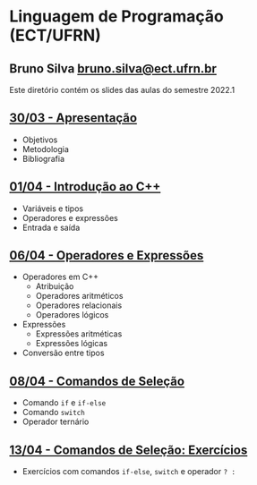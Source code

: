 # Linguagem de Programação (ECT/UFRN)

## Bruno Silva <bruno.silva@ect.ufrn.br>

Este diretório contém os slides das aulas do semestre 2022.1

## [30/03 - Apresentação](./01-intro)
 - Objetivos
 - Metodologia
 - Bibliografia

## [01/04 - Introdução ao C++](./02-cpp)
 - Variáveis e tipos
 - Operadores e expressões
 - Entrada e saída

## [06/04 - Operadores e Expressões](./03-operadores_e_expressoes/)
 - Operadores em C++
   - Atribuição
   - Operadores aritméticos
   - Operadores relacionais
   - Operadores lógicos
- Expressões
   - Expressões aritméticas
   - Expressões lógicas
- Conversão entre tipos

## [08/04 - Comandos de Seleção](./04-comandos_selecao/)
- Comando `if` e `if-else`
- Comando `switch`
- Operador ternário

## [13/04 - Comandos de Seleção: Exercícios](./exercicios_selecao/)
- Exercícios com comandos `if-else`, `switch` e operador `? :`

<!--

## [03/11 - Comandos de Repetição I](./05-comando_repeticao_for/)
- Comando de repetição `for`
- Exercícios

## [05/11 - Comandos de Repetição II](./06-comando_repeticao_while/)
- Comando de repetição `while`
- Comando de repetição `do.. while`
- Comandos `break` e `continue`
- Exercícios

## [10/11 - Funções I](./07-funcoes1/)
- Chamada de funções
- Assinatura de funções
- Definição de funções

## [12/11 - Funções II](./08-funcoes2/)
- Função sem retorno (funções tipo `void`)
- Passagem de parâmetro por valor por referência

## [17/11 - Funções III](./09-funcoes3/)
- Parâmetros de entrada
- Parâmetros de saída
- Parâmetros de entrada e saída

## [24/11 - Funções Recursivas](./10-funcoes_rec/)
- Funções recursivas
- Passo base e passo recursivo

## [01/12 - Vetores](./11-vetores/)
- Sintaxe de declaração
- Acesso às posições
- Inicialização
- Exercícios

## [03/12 - Funções e vetores](./12-funcoes_e_vetores/)
- Sintaxe de implementação de funções com vetores
- Funções recursivas com vetores
- Exercícios

## [10/12 - Matrizes](./13-matrizes/)
- Sintaxe de declaração
- Acesso às posições
- Inicialização
- Exercícios

## [15/12 - Geração de Números Aleatórios](./14-numeros_aleatorios/)
- Geração de números aleatórios em C++
- Geração de números aleatórios inteiros em intervalos de interesse
- Geração de números aleatórios reais
- Geração de caracteres aleatórios
- Exercícios

## [12/01 - Funções e Matrizes](./15-funcoes_e_matrizes/)
- Sintaxe de implementação de funções com matrizes
- Exercícios

## [19/01 - Strings I](./16-strings1/)
- Caractere delimitador `\0`
- Inicialização
- Entrada/saída
- Funções de manipulação de strings
    - `strlen`
    - `strcpy`
    - `strcat`
    - `strcmp`

## [21/01 - Strings II](./17-strings2/)
- Leitura de strings com espaços em branco
- Exercícios

## [28/01 - Tipos Estruturados I](./18-tipos_estruturados1/)
- Definição de tipos estruturados
- Operações com variáveis de tipos estruturados
- Vetores de variáveis de tipos estruturados
- Exercícios

## [02/02 - Tipos Estruturados II](./19-tipos_estruturados2/)
- Uso de tipos estruturados em funções
- Exercícios

## [09/02 - Ordenação](./20-ordenacao/)
- Ordenação
- Ordenação com tipos estruturados
  - Ordem crescente/decrescente de campos numéricos
  - Ordem alfabética de campos string

-->